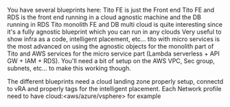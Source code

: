 You have several blueprints here:
Tito FE is just the Front end
Tito FE and RDS is the front end running in a cloud agnostic machine and the DB running in RDS
Tito monolith FE and DB multi cloud is quite interesting since it's a fully agnostic blueprint which you can run in any clouds Very useful to show infra as a code, intelligent placement, etc...
tito with micro services is the most advanced on using the agnostic objects for the monolith part of Tito and AWS services for the micro service part (Lambda serverless + API GW + IAM + RDS). You'll need a bit of setup on the AWS VPC, Sec group, subnets, etc... to make this working though.

The different blueprints need a cloud landing zone properly setup, connectd to vRA and properly tags for the intelligent placement.
Each Network profile need to have cloud:<aws/azure/vsphere> for example
